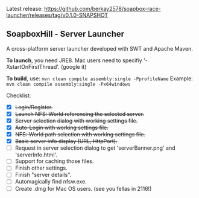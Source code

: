 Latest release: https://github.com/berkay2578/soapbox-race-launcher/releases/tag/v0.1.0-SNAPSHOT

SoapboxHill - Server Launcher
-
A cross-platform server launcher developed with SWT and Apache Maven.

**To launch**, you need JRE8. Mac users need to specifiy '-XstartOnFirstThread'. (google it)

**To build**, use:
```mvn clean compile assembly:single -PprofileName```
Example:
```mvn clean compile assembly:single -Px64windows```

Checklist:
- [x] ~~Login/Register.~~
- [x] ~~Launch NFS: World referencing the selected server.~~
- [x] ~~Server selection dialog with working settings file.~~
- [x] ~~Auto-Login with working settings file.~~
- [x] ~~NFS: World path selection with working settings file.~~
- [x] ~~Basic server info display (URL, HttpPort).~~
- [ ] Request in server selection dialog to get 'serverBanner.png' and 'serverInfo.html'.
- [ ] Support for caching those files.
- [ ] Finish other settings.
- [ ] Finish "server details".
- [ ] Automagically find nfsw.exe.
- [ ] Create .dmg for Mac OS users. (see you fellas in 2116!)
